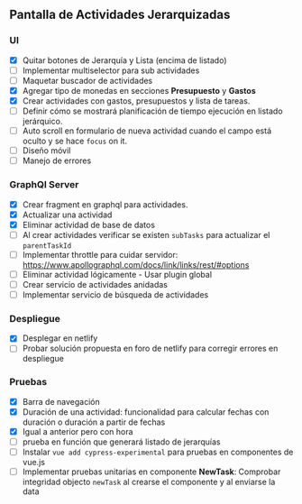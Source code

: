 ## Pantalla de Actividades Jerarquizadas
### **UI**
- [x] Quitar botones de Jerarquía y Lista (encima de listado) 
- [ ] Implementar multiselector para sub actividades
- [ ] Maquetar buscador de actividades
- [x] Agregar tipo de monedas en secciones **Presupuesto** y **Gastos**
- [x] Crear actividades con gastos, presupuestos y lista de tareas.
- [ ] Definir cómo se mostrará planificación de tiempo ejecución en listado jerárquico.
- [ ] Auto scroll en formulario de nueva actividad cuando el campo está oculto y se hace `focus` on it.
- [ ] Diseño móvil
- [ ] Manejo de errores

### **GraphQl Server**
- [x] Crear fragment en graphql para actividades.
- [x] Actualizar una actividad
- [x] Eliminar actividad de base de datos
- [ ] Al crear actividades verificar se existen `subTasks` para actualizar el `parentTaskId`
- [ ] Implementar throttle para cuidar servidor: https://www.apollographql.com/docs/link/links/rest/#options
- [ ] Eliminar actividad lógicamente - Usar plugin global
- [ ] Crear servicio de actividades anidadas
- [ ] Implementar servicio de búsqueda de actividades

### **Despliegue**
- [x] Desplegar en netlify
- [ ] Probar solución propuesta en foro de netlify para corregir errores en despliegue

### **Pruebas**
- [x] Barra de navegación 
- [x] Duración de una actividad: funcionalidad para calcular fechas con duración o duración a partir de fechas
- [x] Igual a anterior pero con hora
- [ ] prueba en función que generará listado de jerarquías
- [ ] Instalar `vue add cypress-experimental` para pruebas en componentes de vue.js
- [ ] Implementar pruebas unitarias en componente **NewTask**: Comprobar integridad objecto `newTask` al crearse el componente y al enviarse la data